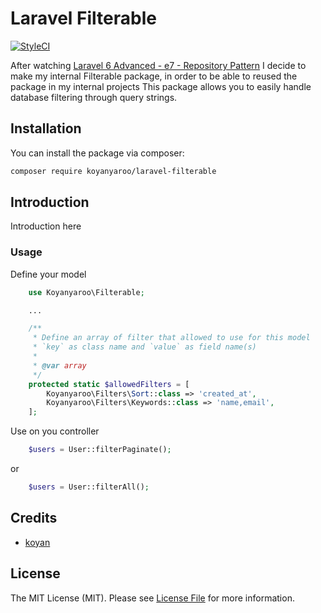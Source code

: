 # Laravel Filterable

[![StyleCI](https://github.styleci.io/repos/292645607/shield?style=flat&branch=master)](https://github.styleci.io/repos/292645607?branch=master)

After watching [Laravel 6 Advanced - e7 - Repository Pattern](https://www.youtube.com/watch?v=93ZhGkFIwbA&t=751s)
I decide to make my internal Filterable package, in order to be able to reused the package in my internal projects
This package allows you to easily handle database filtering through query strings. 

## Installation

You can install the package via composer:

```bash
composer require koyanyaroo/laravel-filterable
```

## Introduction

Introduction here

### Usage
Define your model
```php
    use Koyanyaroo\Filterable;

    ...

    /**
     * Define an array of filter that allowed to use for this model
     * `key` as class name and `value` as field name(s)
     *
     * @var array
     */
    protected static $allowedFilters = [
        Koyanyaroo\Filters\Sort::class => 'created_at',
        Koyanyaroo\Filters\Keywords::class => 'name,email',
    ];
```

Use on you controller
```php
    $users = User::filterPaginate();
```
or 
```php
    $users = User::filterAll();
```

## Credits

- [koyan](https://github.com/koyanyaroo)

## License

The MIT License (MIT). Please see [License File](LICENSE.md) for more information.
